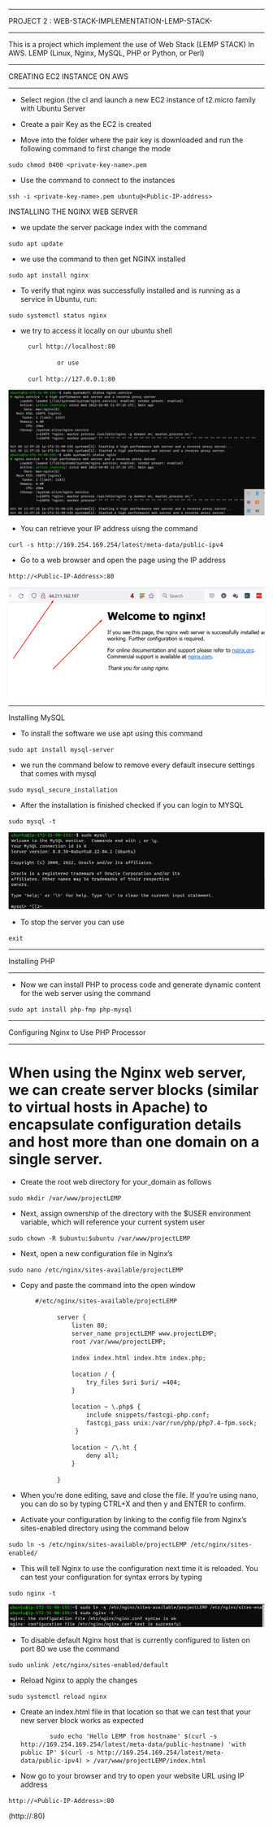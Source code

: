
___

PROJECT 2 : WEB-STACK-IMPLEMENTATION-LEMP-STACK-

---

This is a project which implement the use of Web Stack (LEMP STACK) In AWS. LEMP (Linux, Nginx, MySQL, PHP or Python, or Perl)

---

CREATING EC2 INSTANCE ON AWS

---

- Select region (the cl and launch a new EC2 instance of t2.micro family with Ubuntu Server

- Create a pair Key as the EC2 is created

- Move into the folder where the pair key is downloaded and run the following command to first change the mode

`sudo chmod 0400 <private-key-name>.pem`

- Use the command to connect to the instances

`ssh -i <private-key-name>.pem ubuntu@<Public-IP-address>`

INSTALLING THE NGINX WEB SERVER

- we update the server package index with the command

`sudo apt update`

- we use the command to then get NGINX installed

`sudo apt install nginx`

- To verify that nginx was successfully installed and is running as a service in Ubuntu, run:

`sudo systemctl status nginx`

- we try to access it locally on our ubuntu shell

        curl http://localhost:80

                or use 
                  
        curl http://127.0.0.1:80         

![nginx status](./Images/nginx_status_verification.png)

- You can retrieve your IP address uisng the command

`curl -s http://169.254.169.254/latest/meta-data/public-ipv4`

- Go to a web browser and open the page using the IP address

`http://<Public-IP-Address>:80`

![nginx status](./Images/welcome_ngnix.png)

___

Installing MySQL

- To install the software we use apt using this command

`sudo apt install mysql-server`

- we run the command below to remove every default insecure settings that comes with mysql

`sudo mysql_secure_installation`

- After the installation is finished checked if you can login to MYSQL

`sudo mysql -t`

![mysql](./Images/mysql_server.png)

- To stop the server you can use

`exit`
___

Installing PHP

---

- Now we can install PHP to process code and generate dynamic content for the web server using the command

`sudo apt install php-fmp php-mysql`
___

Configuring Nginx to Use PHP Processor

___

# When using the Nginx web server, we can create server blocks (similar to virtual hosts in Apache) to encapsulate configuration details and host more than one domain on a single server.

- Create the root web directory for your_domain as follows

`sudo mkdir /var/www/projectLEMP`

- Next, assign ownership of the directory with the $USER environment variable, which will reference your current system user

`sudo chown -R $ubuntu:$ubuntu /var/www/projectLEMP`

- Next, open a new configuration file in Nginx’s

`sudo nano /etc/nginx/sites-available/projectLEMP`

- Copy and paste the command into the open window 

          #/etc/nginx/sites-available/projectLEMP

                server {
                    listen 80;
                    server_name projectLEMP www.projectLEMP;
                    root /var/www/projectLEMP;

                    index index.html index.htm index.php;

                    location / {
                        try_files $uri $uri/ =404;
                    }

                    location ~ \.php$ {
                        include snippets/fastcgi-php.conf;
                        fastcgi_pass unix:/var/run/php/php7.4-fpm.sock;
                     }

                    location ~ /\.ht {
                        deny all;
                    }

                }


- When you’re done editing, save and close the file. If you’re using nano, you can do so by typing CTRL+X and then y and ENTER to confirm.              

- Activate your configuration by linking to the config file from Nginx’s sites-enabled directory using the command below

`sudo ln -s /etc/nginx/sites-available/projectLEMP /etc/nginx/sites-enabled/`

- This will tell Nginx to use the configuration next time it is reloaded. You can test your configuration for syntax errors by typing

`sudo nginx -t`

![activate_verify](./Images/activate_and_verify_nginx.png) 

- To disable default Nginx host that is currently configured to listen on port 80 we use the command

`sudo unlink /etc/nginx/sites-enabled/default`

- Reload Nginx to apply the changes

`sudo systemctl reload nginx`

- Create an index.html file in that location so that we can test that your new server block works as expected

              sudo echo 'Hello LEMP from hostname' $(curl -s http://169.254.169.254/latest/meta-data/public-hostname) 'with public IP' $(curl -s http://169.254.169.254/latest/meta-data/public-ipv4) > /var/www/projectLEMP/index.html

- Now go to your browser and try to open your website URL using IP address

`http://<Public-IP-Address>:80`

(http://<Public-IP-Address>:80)

